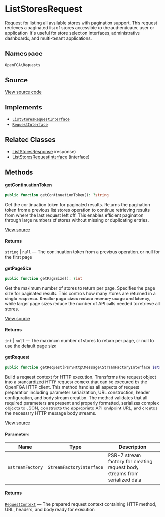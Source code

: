 # ListStoresRequest

Request for listing all available stores with pagination support. This request retrieves a paginated list of stores accessible to the authenticated user or application. It&#039;s useful for store selection interfaces, administrative dashboards, and multi-tenant applications.

## Namespace
`OpenFGA\Requests`

## Source
[View source code](https://github.com/evansims/openfga-php/blob/main/src/Requests/ListStoresRequest.php)

## Implements
* [`ListStoresRequestInterface`](ListStoresRequestInterface.md)
* [`RequestInterface`](RequestInterface.md)

## Related Classes
* [ListStoresResponse](Responses/ListStoresResponse.md) (response)
* [ListStoresRequestInterface](Requests/ListStoresRequestInterface.md) (interface)



## Methods

                                                
#### getContinuationToken


```php
public function getContinuationToken(): ?string
```

Get the continuation token for paginated results. Returns the pagination token from a previous list stores operation to continue retrieving results from where the last request left off. This enables efficient pagination through large numbers of stores without missing or duplicating entries.

[View source](https://github.com/evansims/openfga-php/blob/main/src/Requests/ListStoresRequest.php#L52)


#### Returns
`string` &#124; `null` — The continuation token from a previous operation, or null for the first page
#### getPageSize


```php
public function getPageSize(): ?int
```

Get the maximum number of stores to return per page. Specifies the page size for paginated results. This controls how many stores are returned in a single response. Smaller page sizes reduce memory usage and latency, while larger page sizes reduce the number of API calls needed to retrieve all stores.

[View source](https://github.com/evansims/openfga-php/blob/main/src/Requests/ListStoresRequest.php#L61)


#### Returns
`int` &#124; `null` — The maximum number of stores to return per page, or null to use the default page size
#### getRequest


```php
public function getRequest(Psr\Http\Message\StreamFactoryInterface $streamFactory): OpenFGA\Network\RequestContext
```

Build a request context for HTTP execution. Transforms the request object into a standardized HTTP request context that can be executed by the OpenFGA HTTP client. This method handles all aspects of request preparation including parameter serialization, URL construction, header configuration, and body stream creation. The method validates that all required parameters are present and properly formatted, serializes complex objects to JSON, constructs the appropriate API endpoint URL, and creates the necessary HTTP message body streams.

[View source](https://github.com/evansims/openfga-php/blob/main/src/Requests/ListStoresRequest.php#L70)

#### Parameters
| Name | Type | Description |
|------|------|-------------|
| `$streamFactory` | `StreamFactoryInterface` | PSR-7 stream factory for creating request body streams from serialized data |

#### Returns
[`RequestContext`](Network/RequestContext.md) — The prepared request context containing HTTP method, URL, headers, and body ready for execution
